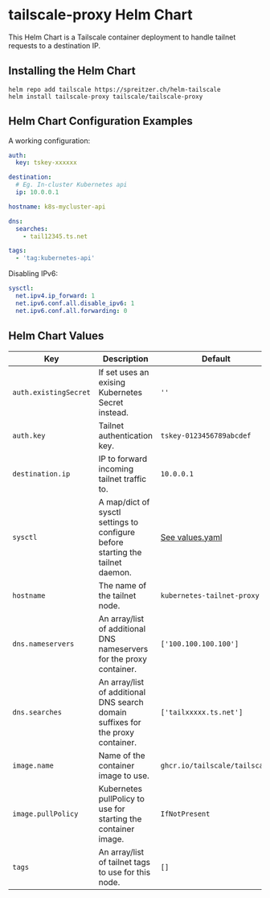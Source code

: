 # tailscale-proxy Helm Chart

This Helm Chart is a Tailscale container deployment to handle tailnet requests to a destination IP.

## Installing the Helm Chart

```shell
helm repo add tailscale https://spreitzer.ch/helm-tailscale
helm install tailscale-proxy tailscale/tailscale-proxy
```

## Helm Chart Configuration Examples

A working configuration:

```yaml
auth:
  key: tskey-xxxxxx

destination:
  # Eg. In-cluster Kubernetes api
  ip: 10.0.0.1

hostname: k8s-mycluster-api

dns: 
  searches:
    - tail12345.ts.net

tags:
  - 'tag:kubernetes-api'
```

Disabling IPv6:

```yaml
sysctl:
  net.ipv4.ip_forward: 1
  net.ipv6.conf.all.disable_ipv6: 1
  net.ipv6.conf.all.forwarding: 0
```

## Helm Chart Values

| Key | Description | Default |
|---|---|---|
| `auth.existingSecret` | If set uses an exising Kubernetes Secret instead. | `''` |
| `auth.key` | Tailnet authentication key. | `tskey-0123456789abcdef` |
| `destination.ip` | IP to forward incoming tailnet traffic to. | `10.0.0.1` |
| `sysctl` | A map/dict of sysctl settings to configure before starting the tailnet daemon. | [See values.yaml](./values.yaml) |
| `hostname` | The name of the tailnet node. | `kubernetes-tailnet-proxy` |
| `dns.nameservers` | An array/list of additional DNS nameservers for the proxy container. | `['100.100.100.100']` |
| `dns.searches` | An array/list of additional DNS search domain suffixes for the proxy container. | `['tailxxxxx.ts.net']` |
| `image.name` | Name of the container image to use. | `ghcr.io/tailscale/tailscale` |
| `image.pullPolicy` | Kubernetes pullPolicy to use for starting the container image. | `IfNotPresent` |
| `tags` | An array/list of tailnet tags to use for this node. | `[]` |
